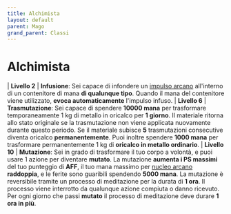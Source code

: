 ```yaml
---
title: Alchimista
layout: default
parent: Mago
grand_parent: Classi
---
```


# **Alchimista**

| **Livello 2**  | **Infusione**: Sei capace di infondere un [impulso arcano](/runes/mana-pulse) all'interno di un contenitore di mana **di qualunque tipo**. Quando il mana del contenitore viene utilizzato, **evoca automaticamente** l'impulso infuso.
| **Livello 6**  | **Trasmutazione**: Sei capace di spendere **10000 mana** per trasformare temporaneamente 1 kg di metallo in oricalco per **1 giorno**. Il materiale ritorna allo stato originale se la trasmutazione non viene applicata nuovamente durante questo periodo. Se il materiale subisce **5** trasmutazioni consecutive diventa oricalco **permanentemente**. Puoi inoltre spendere **1000 mana** per trasformare permanentemente 1 kg di **oricalco in metallo ordinario**.
| **Livello 10**  | **Mutazione**: Sei in grado di trasformare il tuo corpo a volontà, e puoi usare 1 azione per diventare **mutato**. La mutazione **aumenta i PS massimi** del tuo punteggio di **AFF**, il tuo mana massimo per [nucleo arcano](/runes/arcane-core) **raddoppia**, e le ferite sono guaribili spendendo **5000 mana**. La mutazione è reversibile tramite un processo di meditazione per la durata di **1 ora**. Il processo viene interrotto da qualunque azione compiuta o danno ricevuto. Per ogni giorno che passi **mutato** il processo di meditazione deve durare **1 ora in più**.